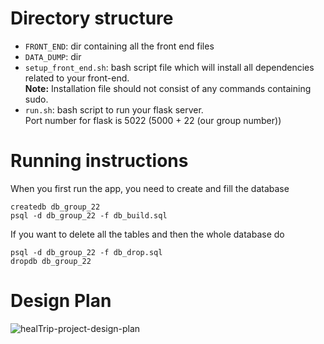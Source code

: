 # Directory structure
- `FRONT_END`: dir containing all the front end files
- `DATA_DUMP`: dir
- `setup_front_end.sh`: bash script file which will install all dependencies related to your front-end.  
**Note:** Installation file should not consist of any commands containing sudo.
- `run.sh`: bash script to run your flask server.  
Port number for flask is 5022 (5000 + 22 (our group number))

# Running instructions
When you first run the app, you need to create and fill the database
```
createdb db_group_22
psql -d db_group_22 -f db_build.sql
```

If you want to delete all the tables and then the whole database do
```
psql -d db_group_22 -f db_drop.sql
dropdb db_group_22
```

# Design Plan
![healTrip-project-design-plan](https://user-images.githubusercontent.com/31121102/112135495-db731c00-8bf3-11eb-8907-db669f22ccdc.jpg)